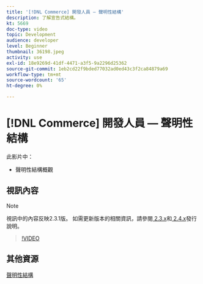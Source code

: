 ```yaml
---
title: '[!DNL Commerce] 開發人員 — 聲明性結構'
description: 了解宣告式結構。
kt: 5669
doc-type: video
topic: Development
audience: developer
level: Beginner
thumbnail: 36198.jpeg
activity: use
exl-id: 18e9269d-41df-4471-a3f5-9a2296d25362
source-git-commit: 1eb2cd22f9bded77032ad0ed43c3f2ca84879a69
workflow-type: tm+mt
source-wordcount: '65'
ht-degree: 0%

---
```


# [!DNL Commerce] 開發人員 — 聲明性結構

此影片中：

- 聲明性結構概觀

## 視訊內容

>[!NOTE]
>
>視訊中的內容反映2.3.1版。 如需更新版本的相關資訊，請參閱[ 2.3.x](https://devdocs.magento.com/guides/v2.3/release-notes/bk-release-notes.html)和[ 2.4.x](https://devdocs.magento.com/guides/v2.4/release-notes/bk-release-notes.html)發行說明。

>[!VIDEO](https://video.tv.adobe.com/v/36198?quality=12&learn=on)

## 其他資源

[聲明性結構](https://devdocs.magento.com/guides/v2.4/extension-dev-guide/declarative-schema/)
